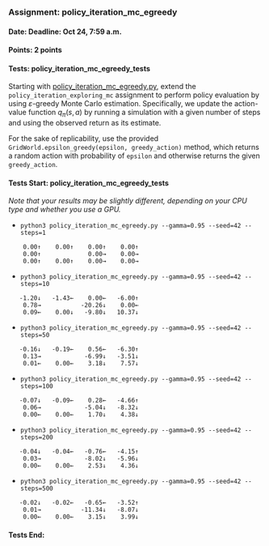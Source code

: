 ### Assignment: policy_iteration_mc_egreedy
#### Date: Deadline: Oct 24, 7:59 a.m.
#### Points: 2 points
#### Tests: policy_iteration_mc_egreedy_tests

Starting with [policy_iteration_mc_egreedy.py](https://github.com/ufal/npfl122/tree/master/labs/02/policy_iteration_mc_egreedy.py),
extend the `policy_iteration_exploring_mc` assignment to perform policy
evaluation by using $ε$-greedy Monte Carlo estimation. Specifically,
we update the action-value function $q_\pi(s, a)$ by running a
simulation with a given number of steps and using the observed return
as its estimate.

For the sake of replicability, use the provided
`GridWorld.epsilon_greedy(epsilon, greedy_action)` method, which returns
a random action with probability of `epsilon` and otherwise returns the
given `greedy_action`.

#### Tests Start: policy_iteration_mc_egreedy_tests
_Note that your results may be slightly different, depending on your CPU type and whether you use a GPU._
- `python3 policy_iteration_mc_egreedy.py --gamma=0.95 --seed=42 --steps=1`
```
    0.00↑    0.00↑    0.00↑    0.00↑
    0.00↑             0.00→    0.00→
    0.00↑    0.00↑    0.00→    0.00→
```
- `python3 policy_iteration_mc_egreedy.py --gamma=0.95 --seed=42 --steps=10`
```
   -1.20↓   -1.43←    0.00←   -6.00↑
    0.78→           -20.26↓    0.00←
    0.09←    0.00↓   -9.80↓   10.37↓
```
- `python3 policy_iteration_mc_egreedy.py --gamma=0.95 --seed=42 --steps=50`
```
   -0.16↓   -0.19←    0.56←   -6.30↑
    0.13→            -6.99↓   -3.51↓
    0.01←    0.00←    3.18↓    7.57↓
```
- `python3 policy_iteration_mc_egreedy.py --gamma=0.95 --seed=42 --steps=100`
```
   -0.07↓   -0.09←    0.28←   -4.66↑
    0.06→            -5.04↓   -8.32↓
    0.00←    0.00←    1.70↓    4.38↓
```
- `python3 policy_iteration_mc_egreedy.py --gamma=0.95 --seed=42 --steps=200`
```
   -0.04↓   -0.04←   -0.76←   -4.15↑
    0.03→            -8.02↓   -5.96↓
    0.00←    0.00←    2.53↓    4.36↓
```
- `python3 policy_iteration_mc_egreedy.py --gamma=0.95 --seed=42 --steps=500`
```
   -0.02↓   -0.02←   -0.65←   -3.52↑
    0.01→           -11.34↓   -8.07↓
    0.00←    0.00←    3.15↓    3.99↓
```
#### Tests End:
